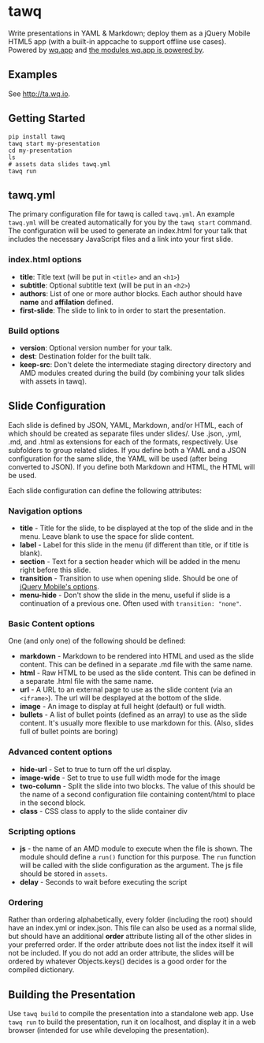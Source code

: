 tawq
====

Write presentations in YAML & Markdown; deploy them as a jQuery Mobile
HTML5 app (with a built-in appcache to support offline use cases).
Powered by [wq.app](http://wq.io/wq.app) and [the modules wq.app is
powered by](http://wq.io/docs/third-party).

Examples
--------

See <http://ta.wq.io>.

Getting Started
---------------

    pip install tawq
    tawq start my-presentation
    cd my-presentation
    ls
    # assets data slides tawq.yml 
    tawq run

tawq.yml
--------

The primary configuration file for tawq is called `tawq.yml`. An example
`tawq.yml` will be created automatically for you by the `tawq start`
command. The configuration will be used to generate an index.html for
your talk that includes the necessary JavaScript files and a link into
your first slide.

### index.html options

-   **title**: Title text (will be put in `<title>` and an `<h1>`)
-   **subtitle**: Optional subtitle text (will be put in an `<h2>`)
-   **authors**: List of one or more author blocks. Each author should
    have **name** and **affilation** defined.
-   **first-slide**: The slide to link to in order to start the
    presentation.

### Build options

-   **version**: Optional version number for your talk.
-   **dest**: Destination folder for the built talk.
-   **keep-src**: Don't delete the intermediate staging directory
    directory and AMD modules created during the build (by combining
    your talk slides with assets in tawq).

Slide Configuration
-------------------

Each slide is defined by JSON, YAML, Markdown, and/or HTML, each of
which should be created as separate files under slides/. Use .json,
.yml, .md, and .html as extensions for each of the formats,
respectively. Use subfolders to group related slides. If you define both
a YAML and a JSON configuration for the same slide, the YAML will be
used (after being converted to JSON). If you define both Markdown and
HTML, the HTML will be used.

Each slide configuration can define the following attributes:

### Navigation options

-   **title** - Title for the slide, to be displayed at the top of the
    slide and in the menu. Leave blank to use the space for slide
    content.
-   **label** - Label for this slide in the menu (if different than
    title, or if title is blank).
-   **section** - Text for a section header which will be added in the
    menu right before this slide.
-   **transition** - Transition to use when opening slide. Should be one
    of [jQuery Mobile's
    options](http://view.jquerymobile.com/1.3.2/dist/demos/widgets/transitions/).
-   **menu-hide** - Don't show the slide in the menu, useful if slide is
    a continuation of a previous one. Often used with
    `transition: "none"`.

### Basic Content options

One (and only one) of the following should be defined:

-   **markdown** - Markdown to be rendered into HTML and used as the
    slide content. This can be defined in a separate .md file with the
    same name.
-   **html** - Raw HTML to be used as the slide content. This can be
    defined in a separate .html file with the same name.
-   **url** - A URL to an external page to use as the slide content (via
    an `<iframe>`). The url will be desplayed at the bottom of the
    slide.
-   **image** - An image to display at full height (default) or full
    width.
-   **bullets** - A list of bullet points (defined as an array) to use
    as the slide content. It's usually more flexible to use markdown for
    this. (Also, slides full of bullet points are boring)

### Advanced content options

-   **hide-url** - Set to true to turn off the url display.
-   **image-wide** - Set to true to use full width mode for the image
-   **two-column** - Split the slide into two blocks. The value of this
    should be the name of a second configuration file containing
    content/html to place in the second block.
-   **class** - CSS class to apply to the slide container div

### Scripting options

-   **js** - the name of an AMD module to execute when the file is
    shown. The module should define a `run()` function for this purpose.
    The `run` function will be called with the slide configuration as
    the argument. The js file should be stored in `assets`.
-   **delay** - Seconds to wait before executing the script

### Ordering

Rather than ordering alphabetically, every folder (including the root)
should have an index.yml or index.json. This file can also be used as a
normal slide, but should have an additional **order** attribute listing
all of the other slides in your preferred order. If the order attribute
does not list the index itself it will not be included. If you do not
add an order attribute, the slides will be ordered by whatever
Objects.keys() decides is a good order for the compiled dictionary.

Building the Presentation
-------------------------

Use `tawq build` to compile the presentation into a standalone web app.
Use `tawq run` to build the presentation, run it on localhost, and
display it in a web browser (intended for use while developing the
presentation).
